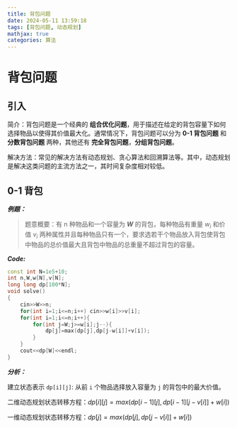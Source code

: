 ```yaml
---
title: 背包问题
date: 2024-05-11 13:59:18
tags: [背包问题, 动态规划]
mathjax: true
categories: 算法
---
```


# 背包问题

## 引入

简介：背包问题是一个经典的 **组合优化问题**，用于描述在给定的背包容量下如何选择物品以使得其价值最大化。通常情况下，背包问题可以分为 **0-1 背包问题** 和 **分数背包问题** 两种，其他还有 **完全背包问题**，**分组背包问题**。

解决方法：常见的解决方法有动态规划、贪心算法和回溯算法等。其中，动态规划是解决这类问题的主流方法之一，其时间复杂度相对较低。

## 0-1 背包

**_例题：_**

> 题意概要：有 n 种物品和一个容量为 **_W_** 的背包，每种物品有重量 $w_i$ 和价值 $v_{i}$ 两种属性并且每种物品只有一个，要求选若干个物品放入背包使背包中物品的总价值最大且背包中物品的总重量不超过背包的容量。

**_Code:_**

```c++
const int N=1e5+10;
int n,W,w[N],v[N];
long long dp[100*N];
void solve()
{
    cin>>W>>n;
    for(int i=1;i<=n;i++) cin>>w[i]>>v[i];
    for(int i=1;i<=n;i++){
        for(int j=W;j>=w[i];j--){
            dp[j]=max(dp[j],dp[j-w[i]]+v[i]);
        }
    }
    cout<<dp[W]<<endl;
}
```
***分析：***

建立状态表示 ```dp[i][j]```: 从前 ```i``` 个物品选择放入容量为 ```j``` 的背包中的最大价值。

二维动态规划状态转移方程：$dp[i][j] = max(dp[i-1][j], dp[i-1][j-v[i]] + w[i])$

一维动态规划状态转移方程：$dp[j] = max(dp[j], dp[j - v[i]] + w[i])$

